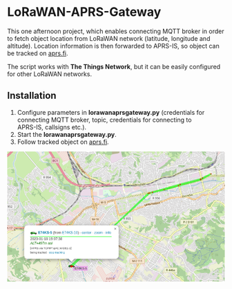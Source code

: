# LoRaWAN-APRS-Gateway

This one afternoon project, which enables connecting MQTT broker in order to fetch object location from LoRaWAN network (latitude, longitude and altitude). Location information is then forwarded to APRS-IS, so object can be tracked on [aprs.fi](https://aprs.fi/).

The script works with **The Things Network**, but it can be easily configured for other LoRaWAN networks.

## Installation
1. Configure parameters in **lorawanaprsgateway.py** (credentials for connecting MQTT broker, topic, credentials for connecting to   
APRS-IS, callsigns etc.).
2. Start the **lorawanaprsgateway.py**.
3. Follow tracked object on [aprs.fi](https://aprs.fi/).


![Example of tracking](images/screenshot.png)

